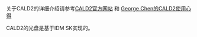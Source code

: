 关于CALD2的详细介绍请参考[CALD2官方网站](http://www.cambridge.org/elt/dictionaries/cald.htm) 和 [George Chen的CALD2使用心得](http://georgechen.idv.tw/wordpress/?p=25)

CALD2的光盘是基于IDM SK实现的。